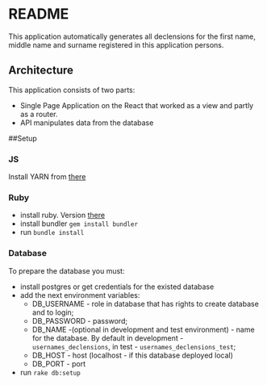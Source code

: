 # README

This application automatically generates all declensions for the first name, middle name and surname registered in this application persons.

## Architecture 
This application consists  of two parts: 
* Single Page Application on the React that worked as a view and partly as a router.
* API manipulates data from the database

##Setup
### JS
Install YARN from [there](https://yarnpkg.com/lang/en/docs/install)
### Ruby 
* install ruby. Version [there](.ruby-version)
* install bundler `gem install bundler`
* run `bundle install`
### Database
To prepare the database you must:
* install postgres or get credentials for the existed database
* add the next environment variables:
   * DB_USERNAME - role in database that has rights to create database and to login;
   * DB_PASSWORD - password;
   * DB_NAME -(optional in development and test environment) - name for the database. 
   By default in development - `usernames_declensions`, in test - `usernames_declensions_test`;
   * DB_HOST - host (localhost -  if this database deployed local)
   * DB_PORT - port
* run `rake db:setup`